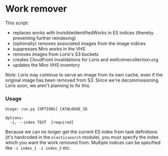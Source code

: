 # Work remover

This script:

- replaces works with InvisibleIdentifiedWorks in ES indices (thereby preventing further reindexing)
- (optionally) removes associated images from the image indices
- suppresses Miro works in the VHS
- removes images from Loris's S3 buckets
- creates CloudFront invalidations for Loris and wellcomecollection.org
- updates the Miro VHS inventory

Note: Loris may continue to serve an image from its own cache, even if the original image has been removed from S3.
Since we're decommissioning Loris soon, we aren't planning to fix this.

### Usage

```
Usage: run.py [OPTIONS] CATALOGUE_ID

Options:
  -i, --index TEXT  [required]
```

Because we can no longer get the current ES index from task definitions (it's hardcoded in the `elasticsearch` module), you must specify the index which you want the work removed from.
Multiple indices can be specified like `-i index_1 -i index_2` etc.
